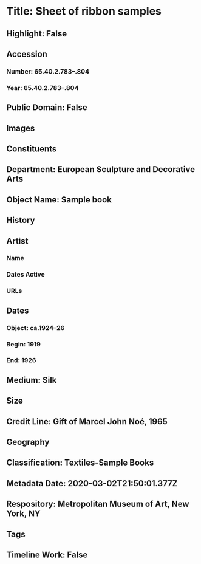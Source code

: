 # Title: Sheet of ribbon samples
## Highlight: False
## Accession
### Number: 65.40.2.783–.804
### Year: 65.40.2.783–.804
## Public Domain: False
## Images
## Constituents
## Department: European Sculpture and Decorative Arts
## Object Name: Sample book
## History
## Artist
### Name
### Dates Active
### URLs
## Dates
### Object: ca.1924–26
### Begin: 1919
### End: 1926
## Medium: Silk
## Size
## Credit Line: Gift of Marcel John Noé, 1965
## Geography
## Classification: Textiles-Sample Books
## Metadata Date: 2020-03-02T21:50:01.377Z
## Respository: Metropolitan Museum of Art, New York, NY
## Tags
## Timeline Work: False